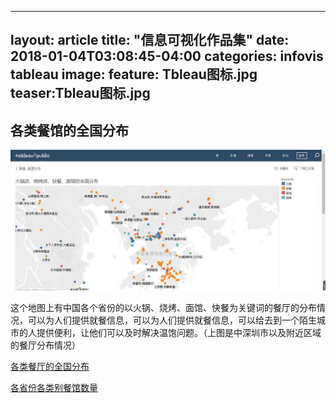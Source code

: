 
---
layout: article
title: "信息可视化作品集"
date: 2018-01-04T03:08:45-04:00
categories: infovis tableau
image: 
  feature: Tbleau图标.jpg
  teaser:Tbleau图标.jpg 
---


## 各类餐馆的全国分布

![images](https://github.com/Huangj0830/Huangj0830.github.io/blob/master/images/各类餐厅全国分布.jpg)

这个地图上有中国各个省份的以火锅、烧烤、面馆、快餐为关键词的餐厅的分布情况，可以为人们提供就餐信息，可以为人们提供就餐信息，可以给去到一个陌生城市的人提供便利，让他们可以及时解决温饱问题。（上图是中深圳市以及附近区域的餐厅分布情况）

[各类餐厅的全国分布](https://public.tableau.com/profile/.86047339#!/vizhome/1_4668/1?publish=yes)

[各省份各类别餐馆数量](https://public.tableau.com/profile/.86047339#!/vizhome/_18189/1)







